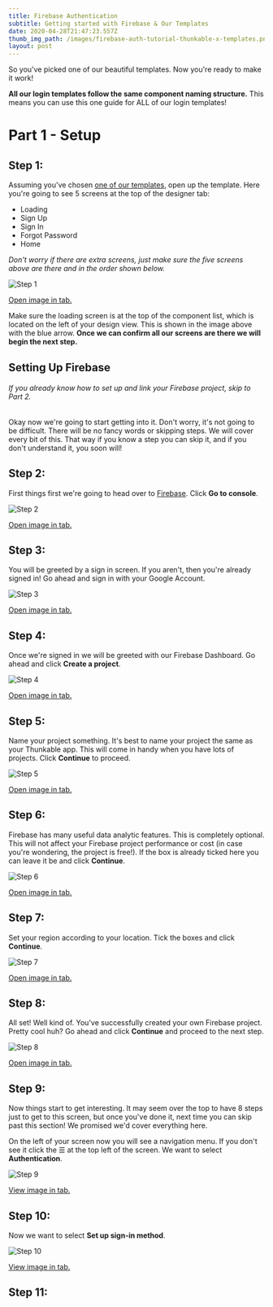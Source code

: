 ```yaml
---
title: Firebase Authentication
subtitle: Getting started with Firebase & Our Templates
date: 2020-04-28T21:47:23.557Z
thumb_img_path: /images/firebase-auth-tutorial-thunkable-x-templates.png
layout: post
---
```

So you've picked one of our beautiful templates. Now you're ready to make it work!

**All our login templates follow the same component naming structure.** This means you can use this one guide for ALL of our login templates!

# Part 1 - Setup

## Step 1:

Assuming you've chosen [one of our templates](/portfolio), open up the template. Here you're going to see 5 screens at the top of the designer tab:

* Loading
* Sign Up
* Sign In
* Forgot Password
* Home

*Don't worry if there are extra screens, just make sure the five screens above are there and in the order shown below.*

![Step 1](/images/step-1.png)

[Open image in tab.](/images/step-1.png)

Make sure the loading screen is at the top of the component list, which is located on the left of your design view. This is shown in the image above with the blue arrow. **Once we can confirm all our screens are there we will begin the next step.**

## Setting Up Firebase

###### If you already know how to set up and link your Firebase project, skip to Part 2.

Okay now we're going to start getting into it. Don't worry, it's not going to be difficult. There will be no fancy words or skipping steps. We will cover every bit of this. That way if you know a step you can skip it, and if you don't understand it, you soon will!

## Step 2:

First things first we're going to head over to [Firebase](https://firebase.google.com). Click **Go to console**.

![Step 2](/images/step-2.png)

[Open image in tab.](/images/step-2.png)

## Step 3:

You will be greeted by a sign in screen. If you aren't, then you're already signed in! Go ahead and sign in with your Google Account.

![Step 3](/images/step-3.png)

[Open image in tab.](/images/step-3.png)

## Step 4:

Once we're signed in we will be greeted with our Firebase Dashboard. Go ahead and click **Create a project**.

![Step 4](/images/step-4.png)

[Open image in tab.](/images/step-4.png)

## Step 5:

Name your project something. It's best to name your project the same as your Thunkable app. This will come in handy when you have lots of projects. Click **Continue** to proceed.

![Step 5](/images/step-5.png)

[Open image in tab.](/images/step-5.png)

## Step 6:

Firebase has many useful data analytic features. This is completely optional. This will not affect your Firebase project performance or cost (in case you're wondering, the project is free!). If the box is already ticked here you can leave it be and click **Continue**.

![Step 6](/images/step-6.png)

[Open image in tab.](/images/step-6.png)

## Step 7:

Set your region according to your location. Tick the boxes and click **Continue**.

![Step 7](/images/step-7.png)

[Open image in tab.](/images/step-7.png)

## Step 8:

All set! Well kind of. You've successfully created your own Firebase project. Pretty cool huh? Go ahead and click **Continue** and proceed to the next step.

![Step 8](/images/step-8.png)

[Open image in tab.](/images/step-8.png)

## Step 9:

Now things start to get interesting. It may seem over the top to have 8 steps just to get to this screen, but once you've done it, next time you can skip past this section! We promised we'd cover everything here.

On the left of your screen now you will see a navigation menu. If you don't see it click the ☰ at the top left of the screen. We want to select **Authentication**.

![Step 9](/images/step-9.png)

[View image in tab.](/images/step-9.png)

## Step 10:

Now we want to select **Set up sign-in method**.

![Step 10](/images/step-10.png)

[View image in tab.](/images/step-10.png)

## Step 11: